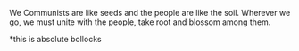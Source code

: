 
We Communists are like seeds and the people are like the soil. Wherever we go, we must unite with the people, take root and blossom among them.

*this is absolute bollocks



